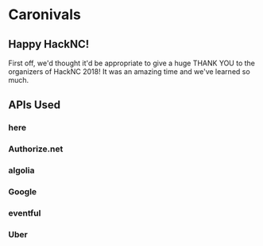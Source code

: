 # Caronivals

## Happy HackNC!
First off, we'd thought it'd be appropriate to give a huge THANK YOU to the organizers of HackNC 2018! It was an amazing time and we've learned so much.

## APIs Used
### here
### Authorize.net
### algolia
### Google
### eventful
### Uber

